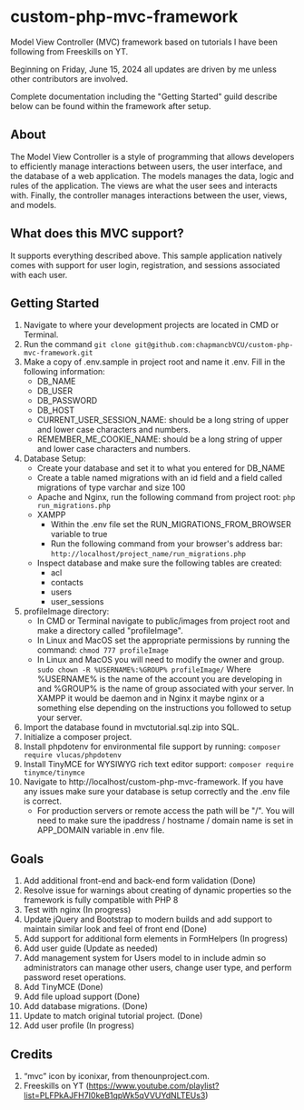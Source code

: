 # custom-php-mvc-framework
Model View Controller (MVC) framework based on tutorials I have been following from Freeskills on YT.

Beginning on Friday, June 15, 2024 all updates are driven by me unless other contributors are involved.

Complete documentation including the "Getting Started" guild describe below can be found within the framework after setup.

## About
The Model View Controller is a style of programming that allows developers to efficiently manage interactions between users, the user interface, and the database of a web application.  The models manages the data, logic and rules of the application.  The views are what the user sees and interacts with.  Finally, the controller manages interactions between the user, views, and models.

## What does this MVC support?
It supports everything described above.  This sample application natively comes with support for user login, registration, and sessions associated with each user.

## Getting Started
1. Navigate to where your development projects are located in CMD or Terminal.
2. Run the command ```git clone git@github.com:chapmancbVCU/custom-php-mvc-framework.git```
3. Make a copy of .env.sample in project root and name it .env.  Fill in the following information:
   * DB_NAME
   * DB_USER
   * DB_PASSWORD
   * DB_HOST
   * CURRENT_USER_SESSION_NAME: should be a long string of upper and lower case characters and numbers.
   * REMEMBER_ME_COOKIE_NAME:  should be a long string of upper and lower case characters and numbers.
4. Database Setup:
   * Create your database and set it to what you entered for DB_NAME
   * Create a table named migrations with an id field and a field called migrations of type varchar and size 100
   * Apache and Nginx, run the following command from project root:
      ```php run_migrations.php```
   * XAMPP
      * Within the .env file set the RUN_MIGRATIONS_FROM_BROWSER variable to true
      * Run the following command from your browser's address bar:
         ```http://localhost/project_name/run_migrations.php```
   * Inspect database and make sure the following tables are created:
      * acl
      * contacts
      * users
      * user_sessions
4. profileImage directory:
   * In CMD or Terminal navigate to public/images from project root and make a directory called "profileImage".
   * In Linux and MacOS set the appropriate permissions by running the command: ```chmod 777 profileImage```
   * In Linux and MacOS you will need to modify the owner and group.
      ```sudo chown -R %USERNAME%:%GROUP% profileImage/```
      Where  %USERNAME% is the name of the account you are developing in and %GROUP% is the name of group associated with your server.  In XAMPP it would be daemon and in Nginx it maybe nginx or a something else depending on the instructions you followed to setup your server.
5. Import the database found in mvctutorial.sql.zip into SQL.
6. Initialize a composer project.
7. Install phpdotenv for environmental file support by running: ```composer require vlucas/phpdotenv```
8. Install TinyMCE for WYSIWYG rich text editor support: ```composer require tinymce/tinymce```
9. Navigate to http://localhost/custom-php-mvc-framework.  If you have any issues make sure your database is setup correctly and the .env file is correct.
   * For production servers or remote access the path will be "/".  You will need to make sure the ipaddress / hostname / domain name is set in APP_DOMAIN variable in .env file.

## Goals
1. Add additional front-end and back-end form validation (Done)
2. Resolve issue for warnings about creating of dynamic properties so the framework is fully compatible with PHP 8
3. Test with nginx (In progress)
4. Update jQuery and Bootstrap to modern builds and add support to maintain similar look and feel of front end (Done)
5. Add support for additional form elements in FormHelpers (In progress)
6. Add user guide (Update as needed)
7. Add management system for Users model to in include admin so administrators can manage other users, change user type, and perform password reset operations.
9. Add TinyMCE (Done)
10. Add file upload support (Done)
11. Add database migrations. (Done)
12. Update to match original tutorial project. (Done)
13. Add user profile (In progress)

## Credits
1. “mvc” icon by iconixar, from thenounproject.com.
2. Freeskills on YT (https://www.youtube.com/playlist?list=PLFPkAJFH7I0keB1qpWk5qVVUYdNLTEUs3)
